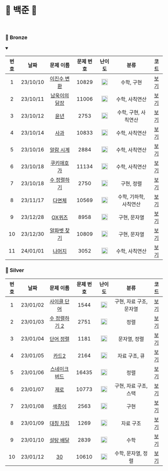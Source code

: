 🤍 백준 🤍
==============================
<br>

### 🥉 Bronze
<details open>
<summary></summary>

| 번호  |    날짜    |                      문제 이름                       | 문제 번호 |                                 난이도                                 |      분류       |             코드             |  
|:---:|:--------:|:------------------------------------------------:|:-----:|:-------------------------------------------------------------------:|:-------------:|:--------------------------:|
|  1  | 23/10/10 |  [이진수 변환](https://www.acmicpc.net/problem/5522)  | 10829 | <img src="https://static.solved.ac/tier_small/4.svg" width="20px"/> |    수학, 구현     | [보기](./Bronze/이진수%20변환.c)  |  |
|  2  | 23/10/11 | [남욱이의 닭장](https://www.acmicpc.net/problem/11006) | 11006 | <img src="https://static.solved.ac/tier_small/3.svg" width="20px"/> |   수학, 사칙연산    | [보기](./Bronze/남욱이의%20닭장.c) |  |
|  3  | 23/10/12 |    [윤년](https://www.acmicpc.net/problem/2753)    | 2753  | <img src="https://static.solved.ac/tier_small/1.svg" width="20px"/> | 수학, 구현, 사칙연산  |    [보기](./Bronze/윤년.c)     |  |
|  4  | 23/10/14 |   [사과](https://www.acmicpc.net/problem/10833)    | 10833 | <img src="https://static.solved.ac/tier_small/3.svg" width="20px"/> |   수학, 사칙연산    |    [보기](./Bronze/사과.c)     |  |
|  5  | 23/10/16 |  [알람 시계](https://www.acmicpc.net/problem/2884)   | 2884  | <img src="https://static.solved.ac/tier_small/3.svg" width="20px"/> |   수학, 사칙연산    |  [보기](./Bronze/알람%20시계.c)  |  |
|  6  | 23/10/18 |  [쿠키애호가](https://www.acmicpc.net/problem/11134)  | 11134 | <img src="https://static.solved.ac/tier_small/3.svg" width="20px"/> |   수학, 사칙연산    |   [보기](./Bronze/쿠키애호가.c)   |  |
|  7  | 23/10/18 |  [수 정렬하기](https://www.acmicpc.net/problem/2750)  | 2750  | <img src="https://static.solved.ac/tier_small/4.svg" width="20px"/> |    구현, 정렬     | [보기](./Bronze/수%20정렬하기.c)  |  |
|  8  | 23/11/17 |   [다면체](https://www.acmicpc.net/problem/10569)   | 10569 | <img src="https://static.solved.ac/tier_small/3.svg" width="20px"/> | 수학, 기하학, 사칙연산 |    [보기](./Bronze/다면체.c)    |  |
|  9  | 23/12/28 |   [OX퀴즈](https://www.acmicpc.net/problem/8958)   | 8958  | <img src="https://static.solved.ac/tier_small/4.svg" width="20px"/> |    구현, 문자열    |   [보기](./Bronze/OX퀴즈.c)    |  |
| 10  | 23/12/30 | [알파벳 찾기](https://www.acmicpc.net/problem/10809)  | 10809 | <img src="https://static.solved.ac/tier_small/4.svg" width="20px"/> |    구현, 문자열    | [보기](./Bronze/알파벳%20찾기.c)  |  |
| 11  | 24/01/01 |   [나머지](https://www.acmicpc.net/problem/3052)    | 3052  | <img src="https://static.solved.ac/tier_small/5.svg" width="20px"/> |   수학, 사칙연산    |    [보기](./Bronze/나머지.c)    |  |

</details>

### 🥈 Silver

| 번호  |    날짜    |                      문제 이름                       | 문제 번호 |                                 난이도                                 |       분류       |              코드               |  
|:---:|:--------:|:------------------------------------------------:|:-----:|:-------------------------------------------------------------------:|:--------------:|:-----------------------------:|
|  1  | 23/01/02 |  [사이클 단어](https://www.acmicpc.net/problem/1544)  | 1544  | <img src="https://static.solved.ac/tier_small/7.svg" width="20px"/> | 구현, 자료 구조, 문자열 |   [보기](./Silver/사이클%20단어.c)   |  |
|  2  | 23/01/03 | [수 정렬하기 2](https://www.acmicpc.net/problem/2751) | 2751  | <img src="https://static.solved.ac/tier_small/6.svg" width="20px"/> |       정렬       | [보기](./Silver/수%20정렬하기%202.c) |  |
|  3  | 23/01/04 |  [단어 정렬](https://www.acmicpc.net/problem/1181)   | 1181  | <img src="https://static.solved.ac/tier_small/6.svg" width="20px"/> |    문자열, 정렬     |   [보기](./Silver/단어%20정렬.c)    |  |
|  4  | 23/01/05 |   [카드2](https://www.acmicpc.net/problem/2164)    | 2164  | <img src="https://static.solved.ac/tier_small/7.svg" width="20px"/> |    자료 구조, 큐    |     [보기](./Silver/카드2.c)      |  |
|  5  | 23/01/06 | [스네이크버드](https://www.acmicpc.net/problem/16435)  | 16435 | <img src="https://static.solved.ac/tier_small/6.svg" width="20px"/> |       정렬       |    [보기](./Silver/스네이크버드.c)    |  |
|  6  | 23/01/07 |   [제로](https://www.acmicpc.net/problem/10773)    | 10773 | <img src="https://static.solved.ac/tier_small/7.svg" width="20px"/> | 구현, 자료 구조, 스택  |      [보기](./Silver/제로.c)      |  |
|  7  | 23/01/08 |   [색종이](https://www.acmicpc.net/problem/2563)    | 2563  | <img src="https://static.solved.ac/tier_small/6.svg" width="20px"/> |       구현       |     [보기](./Silver/색종이.c)      |  |
|  8  | 23/01/09 |  [대칭 차집](https://www.acmicpc.net/problem/1269)   | 1269  | <img src="https://static.solved.ac/tier_small/7.svg" width="20px"/> |     자료 구조      |   [보기](./Silver/대칭%20차집합.c)   |  |
|  9  | 23/01/10 |  [설탕 배달](https://www.acmicpc.net/problem/2839)   | 2839  | <img src="https://static.solved.ac/tier_small/7.svg" width="20px"/> |       수학       |   [보기](./Silver/설탕%20배달.c)    |  |
| 10  | 23/01/12 |   [30](https://www.acmicpc.net/problem/10610)    | 10610 | <img src="https://static.solved.ac/tier_small/7.svg" width="20px"/> |  수학, 문자열, 정렬   |      [보기](./Silver/30.c)      |  |

[### 🥇 Gold]:ㅇㅇ


[Bronze5]: https://static.solved.ac/tier_small/1.svg
[Bronze4]: https://static.solved.ac/tier_small/2.svg
[Bronze3]: https://static.solved.ac/tier_small/3.svg
[Bronze2]: https://static.solved.ac/tier_small/4.svg
[Bronze1]: https://static.solved.ac/tier_small/5.svg
[Silver5]: https://static.solved.ac/tier_small/6.svg
[Silver4]: https://static.solved.ac/tier_small/7.svg
[Silver3]: https://static.solved.ac/tier_small/8.svg
[Silver2]: https://static.solved.ac/tier_small/9.svg
[Silver1]: https://static.solved.ac/tier_small/10.svg
[Gold5]: https://static.solved.ac/tier_small/11.svg
[Gold4]: https://static.solved.ac/tier_small/12.svg
[Gold3]: https://static.solved.ac/tier_small/13.svg
[Gold2]: https://static.solved.ac/tier_small/14.svg
[Gold1]: https://static.solved.ac/tier_small/15.svg
